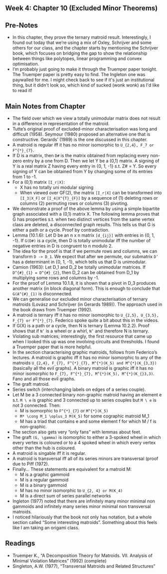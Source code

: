 ## Week 4: Chapter 10 (Excluded Minor Theorems)

## Pre-Notes
- In this chapter, they prove the ternary matroid result. Interestingly, I found out today that we’re using a mix of Oxley, Schrijver and some others for our class, and the chapter starts by mentioning the Schrijver book, which focuses on bridging the gap to show the relationship between things like polytopes, linear programming and convex optimisation.
- I’m probably just going to make it through the Truemper paper tonight. The Truemper paper is pretty easy to find. The Ingleton one was paywalled for me.
I might check back to see if it's just an institutional thing, but it didn't look so, which kind of sucked (wonk wonk) as I'd like to read it!

## Main Notes from Chapter
- The field over which we view a totally unimodular matrix does not result in a difference in representation of the matroid.
- Tutte’s original proof of excluded-minor characterisation was long and difficult (1958). Seymour (1980) proposed an alternative one that is constructive. Gerards’ (1989) is the one discussed in this chapter. 
- A matroid is regular iff it has no minor isomorphic to ```U_{2,4}, F_7 or F^{*}_{7}```.
- If D is a matrix, then ```D#``` is the matrix obtained from replacing every non-zero entry by a one from D. Then we let Y be a (0,1) matrix. A signing of Y is a real matrix Z having every entry in {0, 1, -1} s.t. Z# = Y. So every signing of Y can be obtained from Y by changing some of its entries from 1 to -1.
- For a (0,1) matrix ```[I_r|X]```:
    - X has no totally uni modular signing
    - When viewed over GF(2), the matrix ```[I_r|X]``` can be transformed into ```[I_3|X_F]``` or ```[I_4|X^{T}_{F}]``` by a sequence of (1) deleting rows or columns (2) permuting rows or columns (3) pivoting.
- We demonstrate a proof of the above lemma by using a simple bipartite graph associated with a (0,1) matrix X. The following lemma proves that G has properties s.t. when two distinct vertices from the same vertex class are deleted, a disconnected graph results. This tells us that G is either a path or a cycle. Proof by contradiction.
- Lemma (10.1.6): Let D be an n x n matrix ```[d_{ij}]``` with entries in {0, 1, -1}. If ```G(D#)``` is a cycle, then D is totally unimodular iff the number of negative entries in D is congruent to n modulo 2.
- The idea for the proof is that if we permute rows and columns, we can transform ```D -> D_1```. We expect that after we permute, our submatrix ```D’``` has a determinant in {0, 1, -1}, which tells us that D is unimodular.
- Camion (1963): Let D_1 and D_2 be totally unimodular matrices. If ```D^{#}_{1} = D^{#}_{2}```, then D_2 can be obtained from D_1 by multiplying some rows and columns by -1.
- For the proof of Lemma 10.1.8, it is shown that a pivot in D_3 produces another matrix (in block diagonal form). This is enough to conclude that ```G(A^{#}_{1)``` is disconnected.
- We can generalise our excluded minor characterisation of ternary matroids (Lovász and Schrijver (in Gerards 1989)). The approach used in the book draws from Truemper (1992). 
- A matroid is ternary iff it has no minor isomorphic to ```U_{2,5}, U_{3,5}, F_{7} or F^{*}_{7}```. Federico spoke quite a bit about this in the videos.
- If G(X) is a path or a cycle, then N is ternary (Lemma 10.2.2). Proof shows that if ```N’``` is a wheel or a whirl, ```N’``` and therefore N is ternary.
- Violating sub matrices; interestingly, the first resource that came up when I looked this up was one involving circuits and thresholds. I found a Truemper paper that is more helpful.
- In the section characterising graphic matroids, follows from Federico’s lectures. A matroid is graphic iff it has no minor isomorphic to any of the matroids ```U_{2,4}, F_{7}, F^{*}_{7}, M^{*}(K_5) and M^{*}(K_{3,3})``` (basically all the evil graphs). A binary matroid is graphic iff it has no minor isomorphic to ```F_{7}, F^{*}_{7}, M^{*}(K_5), M^{*}(K_{}3,3)```. Fano and all those evil graphs.
- The graft matroid.
- Series switch (interchanging labels on edges of a series couple). 
- Let M be a 3 connected binary non-graphic matroid having an element e s.t. ```M \ e``` is graphic and 3 connected up to series couples but ```M \ e``` is not 3 connected. Then:
    - M is isomorphic to ```F^{*}_{7}``` or ```M^{*}(K_5)```
    - ```M* \cong M_1 \oplus_3 M(K_5)``` for some cographic matroid M_1
    - M has a triad that contains e and some element f for which M / f is non-graphic.
- The section also gets very “only fans” with lemmas about feet. 
- The graft ```(G, \gamma)``` is isomorphic to either a 3-spoked wheel in which every vertex is coloured or to a 4 spoked wheel in which every vertex other than the hub is coloured.
- A matroid is singable iff it is regular.
- A matroid is transversal iff all of its series minors are transversal (proof due to Piff (1972).
- Finally… These statements are equivalent for a matroid M:
    - M is a graphic gammoid
    - M is a regular gammoid
    - M is a binary gammoid
    - M has no minor isomorphic to ```U_{2, 4} or M(K_4)```
    - M is a direct sum of series parallel networks
- Ingleton (1977) noted that there are infinitely many minor minimal non gammoids and infinitely many series minor minimal non transversal matroids.
- I noticed hilariously that the book not only has notation, but a whole section called “Some interesting matroids”. Something about this feels like I am taking an origami class.

## Readings
- Truemper K., “A Decomposition Theory for Matroids. VII. Analysis of Minimal Violation Matrices” (1992) (complete)
- Singleton, A.W. (1977), “Transversal Matroids and Related Structures”
